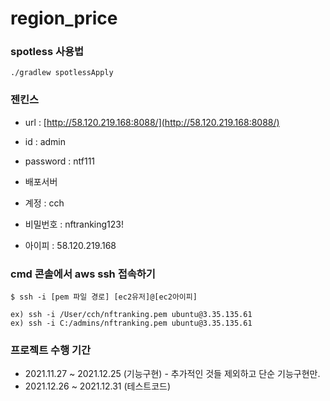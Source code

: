 # region_price

### spotless 사용법

```
./gradlew spotlessApply
```

### 젠킨스


- url : [http://58.120.219.168:8088/](http://58.120.219.168:8088/)
- id : admin
- password : ntf111

- 배포서버
- 계정 : cch
- 비밀번호 : nftranking123!
- 아이피 : 58.120.219.168

### cmd 콘솔에서 aws ssh 접속하기
``` shell
$ ssh -i [pem 파일 경로] [ec2유저]@[ec2아이피]

ex) ssh -i /User/cch/nftranking.pem ubuntu@3.35.135.61
ex) ssh -i C:/admins/nftranking.pem ubuntu@3.35.135.61
```

### 프로젝트 수행 기간
- 2021.11.27 ~ 2021.12.25 (기능구현) - 추가적인 것들 제외하고 단순 기능구현만.
- 2021.12.26 ~ 2021.12.31 (테스트코드)
